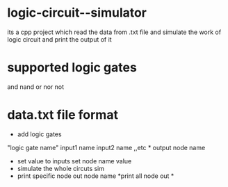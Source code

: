 # logic-circuit--simulator
its a cpp project which read the data from .txt file and simulate the work of logic circuit  and print the output of it
# supported logic gates 
and 
nand
or 
nor 
not 
# data.txt  file format 
* add logic gates 

"logic gate name"  input1 name  input2 name ,,etc  * output node name  

*  set value to inputs 
set node name  value 
* simulate the whole circuts 
 sim  
* print  specific node 
 out node name 
 *print all node 
 out *
 
 

